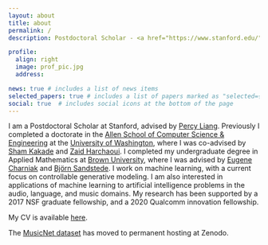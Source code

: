 ```yaml
---
layout: about
title: about
permalink: /
description: Postdoctoral Scholar - <a href="https://www.stanford.edu/">Stanford University</a> - <a href="https://cs.stanford.edu/">Computer Science</a>.

profile:
  align: right
  image: prof_pic.jpg
  address:

news: true # includes a list of news items
selected_papers: true # includes a list of papers marked as "selected={true}"
social: true  # includes social icons at the bottom of the page
---
```


I am a Postdoctoral Scholar at Stanford, advised by <a href="https://cs.stanford.edu/~pliang/">Percy Liang</a>. Previously I completed a doctorate in the <a href="http://www.cs.washington.edu">Allen School of Computer Science & Engineering</a> at the <a href="http://www.washington.edu/">University of Washington</a>, where I was co-advised by <a href="https://sham.seas.harvard.edu/">Sham Kakade</a> and <a href="https://faculty.washington.edu/zaid/">Zaid Harchaoui</a>. I completed my undergraduate degree in Applied Mathematics at <a href="https://www.brown.edu/">Brown University</a>, where I was advised by <a href="http://cs.brown.edu/people/echarnia/">Eugene Charniak</a> and <a href="http://bjornsandstede.com/">Bj&ouml;rn Sandstede</a>. I work on machine learning, with a current focus on controllable generative modeling. I am also interested in applications of machine learning to artificial intelligence problems in the audio, language, and music domains. My research has been supported by a 2017 NSF graduate fellowship, and a 2020 Qualcomm innovation fellowship.

My CV is available <a href="assets/pdf/thickstun_cv.pdf">here</a>.

The <a href="https://zenodo.org/record/5120004#.YXDPwKBlBpQ">MusicNet dataset</a> has moved to permanent hosting at Zenodo.
